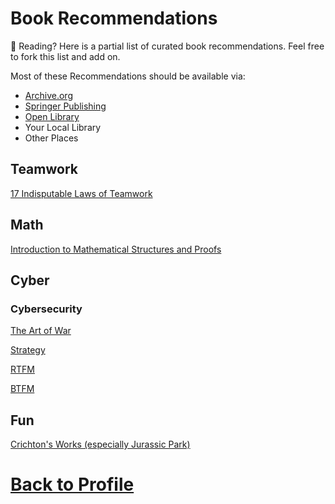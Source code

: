 # Book Recommendations
💖 Reading? Here is a partial list of curated book recommendations. Feel free to fork this list and add on.

Most of these Recommendations should be available via:
- [Archive.org](https://archive.org/)
- [Springer Publishing](https://www.springer.com/series/3423)
- [Open Library](https://open.umn.edu/opentextbooks/subjects)
- Your Local Library
- Other Places
## Teamwork
[17 Indisputable Laws of Teamwork](https://archive.org/details/17indisputablela00maxw)

## Math
[Introduction to Mathematical Structures and Proofs](https://link.springer.com/book/10.1007/978-1-4614-4265-3)

## Cyber
<!-- ### Computer Science -->

### Cybersecurity
[The Art of War](https://archive.org/details/the-art-of-war_202009/page/11/mode/2up)

[Strategy](https://archive.org/details/strategy00lidd_0)

[RTFM](https://archive.org/details/rtfm-red-team-field-manual-v-3)

[BTFM](https://github.com/tom0li/collection-document/blob/master/Blue%20Team%20Field%20Manual.pdf)
## Fun
[Crichton's Works (especially Jurassic Park)](https://www.michaelcrichton.com/work/writer/books/)

# [Back to Profile](https://github.com/chramostatm)